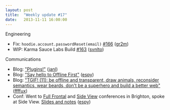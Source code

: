 ```yaml
---
layout: post
title:  "Weekly update #17"
date:   2013-11-11 16:00:00
---
```


Engineering

* Fix: `hoodie.account.passwordReset(email)` [#166](https://github.com/hoodiehq/hoodie.js/issues/166) ([gr2m](https://github.com/gr2m))
* WIP: Karma Sauce Labs Build [#163](https://github.com/hoodiehq/hoodie.js/issues/163) ([svnlto](https://github.com/svnlto))

Communications

* Blog: ["Plugins!"](http://blog.hood.ie/2013/11/plugins/) ([janl](https://github.com/janl))
* Blog: ["Say hello to Offline First"](http://blog.hood.ie/2013/11/say-hello-to-offline-first/) ([espy](https://github.com/espy))
* Blog: ["TGIF! (11): be offline and transparent, draw animals, reconsider semantics, wear beards, don't be a superhero and build a better web"](http://blog.hood.ie/2013/11/tgif-11-be-offline-and-transparent-draw-animals-reconsider-semantics-wear-beards-dont-be-a-superhero-and-build-a-better-web/) ([ffffux](https://github.com/ffffux))
* Conf: Went to [Full Frontal](http://2013.full-frontal.org/) and [Side View](2013.full-frontal.org/sideview) conferences in Brighton, spoke at Side View. [Slides and notes](https://speakerdeck.com/espylaub/i-have-a-dreamcode-build-apps-not-backends-side-view-2013) ([espy](https://github.com/espy))
